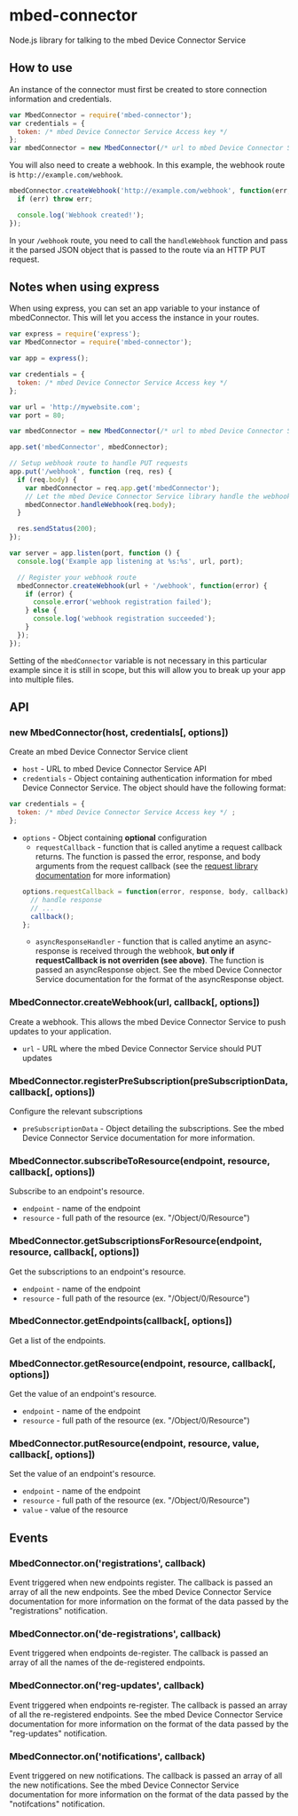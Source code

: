 # mbed-connector

Node.js library for talking to the mbed Device Connector Service

## How to use

An instance of the connector must first be created to store connection information and credentials.

```javascript
var MbedConnector = require('mbed-connector');
var credentials = {
  token: /* mbed Device Connector Service Access key */
};
var mbedConnector = new MbedConnector(/* url to mbed Device Connector Service API */, credentials);
```

You will also need to create a webhook. In this example, the webhook route is `http://example.com/webhook`.

```javascript
mbedConnector.createWebhook('http://example.com/webhook', function(err, data) {
  if (err) throw err;

  console.log('Webhook created!');
});
```

In your `/webhook` route, you need to call the `handleWebhook` function and pass it the parsed JSON object that is passed to the route via an HTTP PUT request.

## Notes when using express

When using express, you can set an app variable to your instance of mbedConnector. This will let you access the instance in your routes.

```javascript
var express = require('express');
var MbedConnector = require('mbed-connector');

var app = express();

var credentials = {
  token: /* mbed Device Connector Service Access key */
};

var url = 'http://mywebsite.com';
var port = 80;

var mbedConnector = new MbedConnector(/* url to mbed Device Connector Service API> */, credentials);

app.set('mbedConnector', mbedConnector);

// Setup webhook route to handle PUT requests
app.put('/webhook', function (req, res) {
  if (req.body) {
    var mbedConnector = req.app.get('mbedConnector');
    // Let the mbed Device Connector Service library handle the webhook payload
    mbedConnector.handleWebhook(req.body);
  }

  res.sendStatus(200);
});

var server = app.listen(port, function () {
  console.log('Example app listening at %s:%s', url, port);

  // Register your webhook route
  mbedConnector.createWebhook(url + '/webhook', function(error) {
    if (error) {
      console.error('webhook registration failed');
    } else {
      console.log('webhook registration succeeded');
    }
  });
});
```

Setting of the `mbedConnector` variable is not necessary in this particular example since it is still in scope, but this will allow you to break up your app into multiple files.

## API

### new MbedConnector(host, credentials[, options])

Create an mbed Device Connector Service client

- `host` - URL to mbed Device Connector Service API
- `credentials` - Object containing authentication information for mbed Device Connector Service. The object should have the following format:
```javascript
var credentials = {
  token: /* mbed Device Connector Service Access key */ ;
};
```
- `options` - Object containing **optional** configuration
  - `requestCallback` - function that is called anytime a request callback returns. The function is passed the error, response, and body arguments from the request callback (see the [request library documentation](https://github.com/request/request) for more information)
  ```javascript
  options.requestCallback = function(error, response, body, callback) {
    // handle response
    // ...
    callback();
  };
  ```
  - `asyncResponseHandler` - function that is called anytime an async-response is received through the webhook, **but only if requestCallback is not overriden (see above)**. The function is passed an asyncResponse object. See the mbed Device Connector Service documentation for the format of the asyncResponse object.


### MbedConnector.createWebhook(url, callback[, options])

Create a webhook. This allows the mbed Device Connector Service to push updates to your application.

- `url` - URL where the mbed Device Connector Service should PUT updates

### MbedConnector.registerPreSubscription(preSubscriptionData, callback[, options])

Configure the relevant subscriptions

- `preSubscriptionData` - Object detailing the subscriptions. See the mbed Device Connector Service documentation for more information.

### MbedConnector.subscribeToResource(endpoint, resource, callback[, options])

Subscribe to an endpoint's resource.

- `endpoint` - name of the endpoint
- `resource` - full path of the resource (ex. "/Object/0/Resource")

### MbedConnector.getSubscriptionsForResource(endpoint, resource, callback[, options])

Get the subscriptions to an endpoint's resource.

- `endpoint` - name of the endpoint
- `resource` - full path of the resource (ex. "/Object/0/Resource")

### MbedConnector.getEndpoints(callback[, options])

Get a list of the endpoints.

### MbedConnector.getResource(endpoint, resource, callback[, options])

Get the value of an endpoint's resource.

- `endpoint` - name of the endpoint
- `resource` - full path of the resource (ex. "/Object/0/Resource")

### MbedConnector.putResource(endpoint, resource, value, callback[, options])

Set the value of an endpoint's resource.

- `endpoint` - name of the endpoint
- `resource` - full path of the resource (ex. "/Object/0/Resource")
- `value` - value of the resource

## Events

### MbedConnector.on('registrations', callback)

Event triggered when new endpoints register. The callback is passed an array of all the new endpoints. See the mbed Device Connector Service documentation for more information on the format of the data passed by the "registrations" notification.

### MbedConnector.on('de-registrations', callback)

Event triggered when endpoints de-register. The callback is passed an array of all the names of the de-registered endpoints.

### MbedConnector.on('reg-updates', callback)

Event triggered when endpoints re-register. The callback is passed an array of all the re-registered endpoints. See the mbed Device Connector Service documentation for more information on the format of the data passed by the "reg-updates" notification.

### MbedConnector.on('notifications', callback)

Event triggered on new notifications. The callback is passed an array of all the new notifications. See the mbed Device Connector Service documentation for more information on the format of the data passed by the "notifcations" notification.
